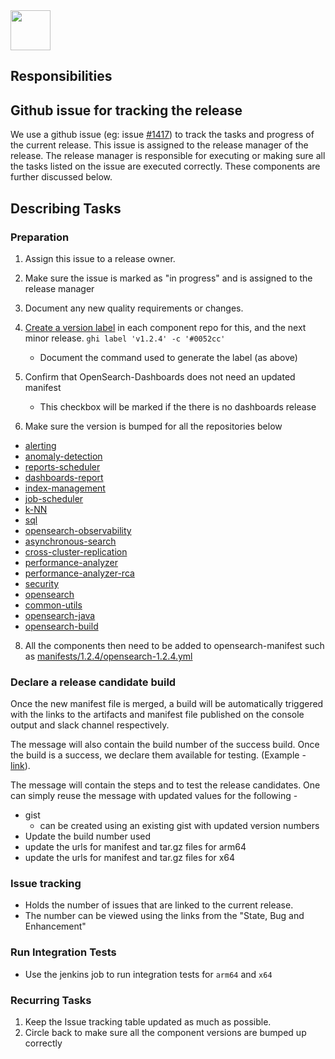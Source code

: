 <img src="https://opensearch.org/assets/brand/SVG/Logo/opensearch_logo_default.svg" height="64px"/>

## Responsibilities


## Github issue for tracking the release
We use a github issue (eg: issue [#1417](https://github.com/opensearch-project/opensearch-build/issues/1417)) to track 
the tasks and progress of the current release. This issue is assigned to the release 
manager of the release. The release manager is responsible for executing or making sure 
all the tasks listed on the issue are executed correctly. These components are further discussed below.

## Describing Tasks

### Preparation
1. Assign this issue to a release owner. 
2. Make sure the issue is marked as "in progress" and is assigned to the release manager 
3. Document any new quality requirements or changes.
4. [Create a version label](https://github.com/opensearch-project/opensearch-plugins/blob/main/META.md#create-or-update-labels-in-all-plugin-repos) in each component repo for this, and the next minor release.
    `ghi label 'v1.2.4' -c '#0052cc'`
    - Document the command used to generate the label (as above)
5. Confirm that OpenSearch-Dashboards does not need an updated manifest
    - This checkbox will be marked if the there is no dashboards release 

6. Make sure the version is bumped for all the repositories below
  - [alerting](https://github.com/opensearch-project/alerting)
  - [anomaly-detection](https://github.com/opensearch-project/anomaly-detection)
  - [reports-scheduler](https://github.com/opensearch-project/OpenSearch-Dashboards)
  - [dashboards-report](https://github.com/opensearch-project/OpenSearch-Dashboards)
  - [index-management](https://github.com/opensearch-project/index-management)
  - [job-scheduler](https://github.com/opensearch-project/job-scheduler)
  - [k-NN](https://github.com/opensearch-project/k-NN)
  - [sql](https://github.com/opensearch-project/sql)
  - [opensearch-observability](https://github.com/opensearch-project/observability)
  - [asynchronous-search](https://github.com/opensearch-project/asynchronous-search)
  - [cross-cluster-replication](https://github.com/opensearch-project/cross-cluster-replication)
  - [performance-analyzer](https://github.com/opensearch-project/performance-analyzer)
  - [performance-analyzer-rca](https://github.com/opensearch-project/performance-analyzer-rca)
  - [security](https://github.com/opensearch-project/security)
  - [opensearch](https://github.com/opensearch-project/OpenSearch)
  - [common-utils](https://github.com/opensearch-project/common-utils)
  - [opensearch-java](https://github.com/opensearch-project/opensearch-java)
  - [opensearch-build](https://github.com/opensearch-project/opensearch-build)

8. All the components then need to be added to opensearch-manifest such as [manifests/1.2.4/opensearch-1.2.4.yml](/opensearch-project/opensearch-build/tree/main/manifests/1.2.4/opensearch-1.2.4.yml)

### Declare a release candidate build
Once the new manifest file is merged, a build will be automatically triggered with the links to the 
artifacts and manifest file published on the console output and slack channel respectively.

The message will also contain the build number of the success build. Once the build is a success, 
we declare them available for testing. (Example - [link](https://github.com/opensearch-project/opensearch-build/issues/1417#issuecomment-1010576235)).

The message will contain the steps and to test the release candidates. 
One can simply reuse the message with updated values for the following - 
- gist
  - can be created using an existing gist with updated version numbers
- Update the build number used
- update the urls for manifest and tar.gz files for arm64
- update the urls for manifest and tar.gz files for x64

### Issue tracking
- Holds the number of issues that are linked to the current release. 
- The number can be viewed using the links from the "State, Bug and Enhancement"

### Run Integration Tests
- Use the jenkins job to run integration tests for `arm64` and `x64`

### Recurring Tasks
1. Keep the Issue tracking table updated as much as possible.
2. Circle back to make sure all the component versions are bumped up correctly

